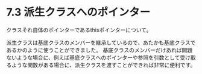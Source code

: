# 7.3 派生クラスへのポインター

クラスそれ自体のポインターであるthisポインターについて。

派生クラスは基底クラスのメンバーを継承しているので、あたかも基底クラスであるかのように使うことができました。
基底クラスのメンバーだけあれば問題ないような場合に、例えば基底クラスへのポインターや参照を引数として受け取るような関数がある場合に、派生クラスを渡すことができれば非常に便利です。

